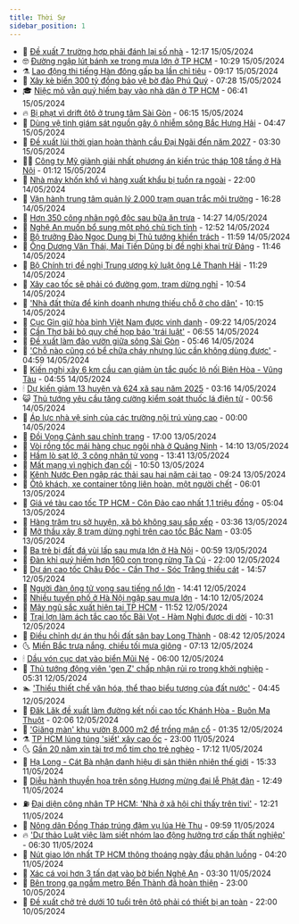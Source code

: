 ```yaml
---
title: Thời Sự
sidebar_position: 1
---
```


<!-- vnexpress-thoi-su:START -->
- 🦒 [Đề xuất 7 trường hợp phải đánh lại số nhà](https://vnexpress.net/de-xuat-7-truong-hop-phai-danh-lai-so-nha-4746481.html) - 12:17 15/05/2024
- 🤓 [Đường ngập lút bánh xe trong mưa lớn ở TP HCM](https://vnexpress.net/duong-ngap-lut-banh-xe-trong-mua-lon-o-tp-hcm-4746485.html) - 10:29 15/05/2024
- ⚗️ [Lao động thi tiếng Hàn đông gấp ba lần chỉ tiêu](https://vnexpress.net/lao-dong-thi-tieng-han-dong-gap-ba-lan-chi-tieu-4746422.html) - 09:17 15/05/2024
- 🌊 [Xây kè biển 300 tỷ đồng bảo vệ bờ đảo Phú Quý](https://vnexpress.net/xay-ke-bien-300-ty-dong-bao-ve-bo-dao-phu-quy-4746342.html) - 07:28 15/05/2024
- 🎓 [Niệc mỏ vằn quý hiếm bay vào nhà dân ở TP HCM](https://vnexpress.net/niec-mo-van-quy-hiem-bay-vao-nha-dan-o-tp-hcm-4746354.html) - 06:41 15/05/2024
- 🔥 [Bị phạt vì drift ôtô ở trung tâm Sài Gòn](https://vnexpress.net/bi-phat-vi-drift-oto-o-trung-tam-sai-gon-4746346.html) - 06:15 15/05/2024
- 🦏 [Dùng vệ tinh giám sát nguồn gây ô nhiễm sông Bắc Hưng Hải](https://vnexpress.net/dung-ve-tinh-giam-sat-nguon-gay-o-nhiem-song-bac-hung-hai-4746214.html) - 04:47 15/05/2024
- 👺 [Đề xuất lùi thời gian hoàn thành cầu Đại Ngãi đến năm 2027](https://vnexpress.net/de-xuat-lui-thoi-gian-hoan-thanh-cau-dai-ngai-den-nam-2027-4746191.html) - 03:30 15/05/2024
- 🧑‍🏫 [Công ty Mỹ giành giải nhất phương án kiến trúc tháp 108 tầng ở Hà Nội](https://vnexpress.net/cong-ty-my-gianh-giai-nhat-phuong-an-kien-truc-thap-108-tang-o-ha-noi-4746122.html) - 01:12 15/05/2024
- 🚦 [Nhà máy khốn khổ vì hàng xuất khẩu bị tuồn ra ngoài](https://vnexpress.net/nha-may-khon-kho-vi-hang-xuat-khau-bi-tuon-ra-ngoai-4745647.html) - 22:00 14/05/2024
- 🎉 [Vận hành trung tâm quản lý 2.000 trạm quan trắc môi trường](https://vnexpress.net/van-hanh-trung-tam-quan-ly-2-000-tram-quan-trac-moi-truong-4746075.html) - 16:28 14/05/2024
- 🦒 [Hơn 350 công nhân ngộ độc sau bữa ăn trưa](https://vnexpress.net/hon-350-cong-nhan-ngo-doc-sau-bua-an-trua-4746070.html) - 14:27 14/05/2024
- 🤗 [Nghệ An muốn bổ sung một phó chủ tịch tỉnh](https://vnexpress.net/nghe-an-muon-bo-sung-mot-pho-chu-tich-tinh-4746030.html) - 12:52 14/05/2024
- 💼 [Bộ trưởng Đào Ngọc Dung bị Thủ tướng khiển trách](https://vnexpress.net/bo-truong-dao-ngoc-dung-bi-thu-tuong-khien-trach-4746044.html) - 11:59 14/05/2024
- 🤩 [Ông Dương Văn Thái, Mai Tiến Dũng bị đề nghị khai trừ Đảng](https://vnexpress.net/ong-duong-van-thai-mai-tien-dung-bi-de-nghi-khai-tru-dang-4746039.html) - 11:46 14/05/2024
- 🤡 [Bộ Chính trị đề nghị Trung ương kỷ luật ông Lê Thanh Hải](https://vnexpress.net/bo-chinh-tri-de-nghi-trung-uong-ky-luat-ong-le-thanh-hai-4746018.html) - 11:29 14/05/2024
- 💯 [Xây cao tốc sẽ phải có đường gom, trạm dừng nghỉ](https://vnexpress.net/xay-cao-toc-se-phai-co-duong-gom-tram-dung-nghi-4745753.html) - 10:54 14/05/2024
- 👺 [&#39;Nhà đất thừa để kinh doanh nhưng thiếu chỗ ở cho dân&#39;](https://vnexpress.net/nha-dat-thua-de-kinh-doanh-nhung-thieu-cho-o-cho-dan-4745971.html) - 10:15 14/05/2024
- 🌮 [Cục Gìn giữ hòa bình Việt Nam được vinh danh](https://vnexpress.net/cuc-gin-giu-hoa-binh-viet-nam-duoc-vinh-danh-4745959.html) - 09:22 14/05/2024
- 🥸 [Cần Thơ bãi bỏ quy chế họp báo &#39;trái luật&#39;](https://vnexpress.net/can-tho-bai-bo-quy-che-hop-bao-trai-luat-4745880.html) - 06:55 14/05/2024
- 🐻 [Đề xuất làm đảo vườn giữa sông Sài Gòn](https://vnexpress.net/de-xuat-lam-dao-vuon-giua-song-sai-gon-4745861.html) - 05:46 14/05/2024
- 👀 [&#39;Chỗ nào cũng có bể chữa cháy nhưng lúc cần không dùng được&#39;](https://vnexpress.net/cho-nao-cung-co-be-chua-chay-nhung-luc-can-khong-dung-duoc-4745799.html) - 04:59 14/05/2024
- 🤔 [Kiến nghị xây 6 km cầu cạn giảm ùn tắc quốc lộ nối Biên Hòa - Vũng Tàu](https://vnexpress.net/kien-nghi-xay-6-km-cau-can-giam-un-tac-quoc-lo-noi-bien-hoa-vung-tau-4745831.html) - 04:55 14/05/2024
- 🕯 [Dự kiến giảm 13 huyện và 624 xã sau năm 2025](https://vnexpress.net/du-kien-giam-13-huyen-va-624-xa-sau-nam-2025-4745738.html) - 03:16 14/05/2024
- 😺 [Thủ tướng yêu cầu tăng cường kiểm soát thuốc lá điện tử](https://vnexpress.net/thu-tuong-yeu-cau-tang-cuong-kiem-soat-thuoc-la-dien-tu-4745658.html) - 00:56 14/05/2024
- 🦆 [Áp lực nhà vệ sinh của các trường nội trú vùng cao](https://vnexpress.net/ap-luc-nha-ve-sinh-cua-cac-truong-noi-tru-vung-cao-4745605.html) - 00:00 14/05/2024
- 🧰 [Đồi Vọng Cảnh sau chỉnh trang](https://vnexpress.net/doi-vong-canh-sau-chinh-trang-4745286.html) - 17:00 13/05/2024
- 🦍 [Vòi rồng tốc mái hàng chục ngôi nhà ở Quảng Ninh](https://vnexpress.net/voi-rong-toc-mai-hang-chuc-ngoi-nha-o-quang-ninh-4745621.html) - 14:10 13/05/2024
- 🧰 [Hầm lò sạt lở, 3 công nhân tử vong](https://vnexpress.net/ham-lo-sat-lo-3-cong-nhan-tu-vong-4745618.html) - 13:41 13/05/2024
- 💃 [Mất mạng vì nghịch đạn cối](https://vnexpress.net/mat-mang-vi-nghich-dan-coi-4745563.html) - 10:50 13/05/2024
- 🧰 [Kênh Nước Đen ngập rác thải sau hai năm cải tạo](https://vnexpress.net/kenh-nuoc-den-ngap-rac-thai-sau-hai-nam-cai-tao-4745439.html) - 09:24 13/05/2024
- 🚀 [Ôtô khách, xe container tông liên hoàn, một người chết](https://vnexpress.net/oto-khach-xe-container-tong-lien-hoan-mot-nguoi-chet-4745433.html) - 06:01 13/05/2024
- 🎊 [Giá vé tàu cao tốc TP HCM - Côn Đảo cao nhất 1,1 triệu đồng](https://vnexpress.net/gia-ve-tau-cao-toc-tp-hcm-con-dao-cao-nhat-1-1-trieu-dong-4745414.html) - 05:04 13/05/2024
- 🤭 [Hàng trăm trụ sở huyện, xã bỏ không sau sắp xếp](https://vnexpress.net/hang-tram-tru-so-huyen-xa-bo-khong-sau-sap-xep-4745295.html) - 03:36 13/05/2024
- 🤗 [Mở thầu xây 8 trạm dừng nghỉ trên cao tốc Bắc Nam](https://vnexpress.net/mo-thau-xay-8-tram-dung-nghi-tren-cao-toc-bac-nam-4745261.html) - 03:05 13/05/2024
- 🌈 [Ba trẻ bị đất đá vùi lấp sau mưa lớn ở Hà Nội](https://vnexpress.net/ba-tre-bi-dat-da-vui-lap-sau-mua-lon-o-ha-noi-4745233.html) - 00:59 13/05/2024
- 🦣 [Đàn khỉ quý hiếm hơn 160 con trong rừng Tà Cú](https://vnexpress.net/dan-khi-quy-hiem-hon-160-con-trong-rung-ta-cu-4744600.html) - 22:00 12/05/2024
- 🎡 [Dự án cao tốc Châu Đốc - Cần Thơ - Sóc Trăng thiếu cát](https://vnexpress.net/du-an-cao-toc-chau-doc-can-tho-soc-trang-thieu-cat-4745186.html) - 14:57 12/05/2024
- 🦏 [Người đàn ông tử vong sau tiếng nổ lớn](https://vnexpress.net/nguoi-dan-ong-tu-vong-sau-tieng-no-lon-4745177.html) - 14:41 12/05/2024
- 🎊 [Nhiều tuyến phố ở Hà Nội ngập sau mưa lớn](https://vnexpress.net/nhieu-tuyen-pho-o-ha-noi-ngap-sau-mua-lon-4745180.html) - 14:10 12/05/2024
- 🫶 [Mây ngũ sắc xuất hiện tại TP HCM](https://vnexpress.net/may-ngu-sac-xuat-hien-tai-tp-hcm-4745170.html) - 11:52 12/05/2024
- 🤔 [Trại lợn làm ách tắc cao tốc Bãi Vọt - Hàm Nghi được di dời](https://vnexpress.net/trai-lon-lam-ach-tac-cao-toc-bai-vot-ham-nghi-duoc-di-doi-4745146.html) - 10:31 12/05/2024
- 🤠 [Điều chỉnh dự án thu hồi đất sân bay Long Thành](https://vnexpress.net/dieu-chinh-du-an-thu-hoi-dat-san-bay-long-thanh-4745117.html) - 08:42 12/05/2024
- 🌜 [Miền Bắc trưa nắng, chiều tối mưa giông](https://vnexpress.net/mien-bac-trua-nang-chieu-toi-mua-giong-4745077.html) - 07:13 12/05/2024
- 🕯 [Dầu vón cục dạt vào biển Mũi Né](https://vnexpress.net/dau-von-cuc-dat-vao-bien-mui-ne-4745064.html) - 06:00 12/05/2024
- 🤔 [Thủ tướng động viên &#39;gen Z&#39; chấp nhận rủi ro trong khởi nghiệp](https://vnexpress.net/thu-tuong-dong-vien-gen-z-chap-nhan-rui-ro-trong-khoi-nghiep-4745066.html) - 05:31 12/05/2024
- 🏊 [&#39;Thiếu thiết chế văn hóa, thể thao biểu tượng của đất nước&#39;](https://vnexpress.net/thieu-thiet-che-van-hoa-the-thao-bieu-tuong-cua-dat-nuoc-4744806.html) - 04:45 12/05/2024
- 🌮 [Đăk Lăk đề xuất làm đường kết nối cao tốc Khánh Hòa - Buôn Ma Thuột](https://vnexpress.net/dak-lak-de-xuat-lam-duong-ket-noi-cao-toc-khanh-hoa-buon-ma-thuot-4745005.html) - 02:06 12/05/2024
- 🫣 [&#39;Giăng màn&#39; khu vườn 8.000 m2 để trồng mận cổ](https://vnexpress.net/bao-luoi-trong-man-xanh-duong-thu-lai-cao-4729564.html) - 01:35 12/05/2024
- ⚗️ [TP HCM lúng túng &#39;siết&#39; xây cao ốc](https://vnexpress.net/tp-hcm-lung-tung-siet-xay-cao-oc-4743291.html) - 23:00 11/05/2024
- 🌜 [Gần 20 năm xin tài trợ mổ tim cho trẻ nghèo](https://vnexpress.net/gan-20-nam-xin-tai-tro-mo-tim-cho-tre-ngheo-4744918.html) - 17:12 11/05/2024
- 🌁 [Hạ Long - Cát Bà nhận danh hiệu di sản thiên nhiên thế giới](https://vnexpress.net/ha-long-cat-ba-nhan-danh-hieu-di-san-thien-nhien-the-gioi-4744913.html) - 15:33 11/05/2024
- 🐲 [Diễu hành thuyền hoa trên sông Hương mừng đại lễ Phật đản](https://vnexpress.net/dieu-hanh-thuyen-hoa-tren-song-huong-mung-dai-le-phat-dan-4744952.html) - 12:49 11/05/2024
- ⛽️ [Đại diện công nhân TP HCM: &#39;Nhà ở xã hội chỉ thấy trên tivi&#39;](https://vnexpress.net/dai-dien-cong-nhan-tp-hcm-nha-o-xa-hoi-chi-thay-tren-tivi-4744959.html) - 12:21 11/05/2024
- 🗽 [Nông dân Đồng Tháp trúng đậm vụ lúa Hè Thu](https://vnexpress.net/nong-dan-dong-thap-trung-dam-vu-lua-he-thu-4744751.html) - 09:59 11/05/2024
- 🔥 [&#39;Dự thảo Luật việc làm siết nhóm lao động hưởng trợ cấp thất nghiệp&#39;](https://vnexpress.net/du-thao-luat-viec-lam-siet-nhom-lao-dong-huong-tro-cap-that-nghiep-4744871.html) - 06:30 11/05/2024
- 💯 [Nút giao lớn nhất TP HCM thông thoáng ngày đầu phân luồng](https://vnexpress.net/nut-giao-lon-nhat-tp-hcm-thong-thoang-ngay-dau-phan-luong-4744808.html) - 04:20 11/05/2024
- 🦆 [Xác cá voi hơn 3 tấn dạt vào bờ biển Nghệ An](https://vnexpress.net/xac-ca-voi-hon-3-tan-dat-vao-bo-bien-nghe-an-4744786.html) - 03:30 11/05/2024
- 🫣 [Bên trong ga ngầm metro Bến Thành đã hoàn thiện](https://vnexpress.net/ben-trong-ga-ngam-metro-ben-thanh-da-hoan-thien-4744461.html) - 23:00 10/05/2024
- 🤡 [Đề xuất chở trẻ dưới 10 tuổi trên ôtô phải có thiết bị an toàn](https://vnexpress.net/de-xuat-cho-tre-duoi-10-tuoi-tren-oto-phai-co-thiet-bi-an-toan-4744342.html) - 22:00 10/05/2024<!-- vnexpress-thoi-su:END -->